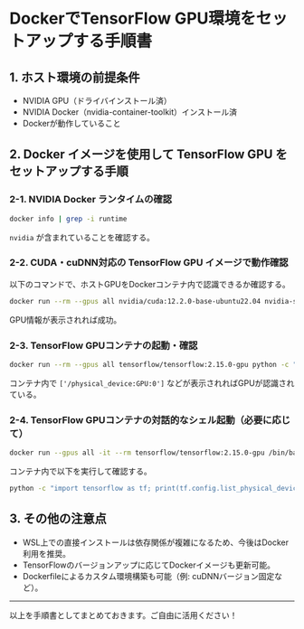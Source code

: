 
# DockerでTensorFlow GPU環境をセットアップする手順書

## 1. ホスト環境の前提条件

- NVIDIA GPU（ドライバインストール済）
- NVIDIA Docker（nvidia-container-toolkit）インストール済
- Dockerが動作していること

## 2. Docker イメージを使用して TensorFlow GPU をセットアップする手順

### 2-1. NVIDIA Docker ランタイムの確認

```bash
docker info | grep -i runtime
```

`nvidia` が含まれていることを確認する。

### 2-2. CUDA・cuDNN対応の TensorFlow GPU イメージで動作確認

以下のコマンドで、ホストGPUをDockerコンテナ内で認識できるか確認する。

```bash
docker run --rm --gpus all nvidia/cuda:12.2.0-base-ubuntu22.04 nvidia-smi
```

GPU情報が表示されれば成功。

### 2-3. TensorFlow GPUコンテナの起動・確認

```bash
docker run --rm --gpus all tensorflow/tensorflow:2.15.0-gpu python -c "import tensorflow as tf; print(tf.config.list_physical_devices('GPU'))"
```

コンテナ内で `['/physical_device:GPU:0']` などが表示されればGPUが認識されている。

### 2-4. TensorFlow GPUコンテナの対話的なシェル起動（必要に応じて）

```bash
docker run --gpus all -it --rm tensorflow/tensorflow:2.15.0-gpu /bin/bash
```

コンテナ内で以下を実行して確認する。

```bash
python -c "import tensorflow as tf; print(tf.config.list_physical_devices('GPU'))"
```

## 3. その他の注意点

- WSL上での直接インストールは依存関係が複雑になるため、今後はDocker利用を推奨。
- TensorFlowのバージョンアップに応じてDockerイメージも更新可能。
- Dockerfileによるカスタム環境構築も可能（例: cuDNNバージョン固定など）。

---

以上を手順書としてまとめておきます。ご自由に活用ください！
